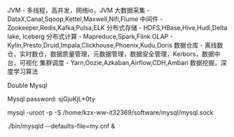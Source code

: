 JVM - 多线程，高并发，网络io，JVM
大数据采集 - DataX,Canal,Sqoop,Kettel,Maxwell,Nifi,Flume
中间件 - Zookeeper,Redis,Kafka,Pulsa,ELK
分布式存储 - HDFS,HBase,Hive,Hudi,Delta lake, Iceberg
分布式计算 - Mapreduce,Spark,Flink
OLAP - Kylin,Presto,Druid,Impala,Clickhouse,Phoenix,Kudu,Doris
数据仓库 - 离线数仓，实时数仓，数据质量管理，元数据管理，数据安全管理，Kerbors，数据中台，可视化
集群调度 - Yarn,Oozie,Azkaban,Airflow,CDH,Ambari
数据挖掘，深度学习算法

Double Mysql

Mysql password: sjGjuKjL*0ty 

mysql -uroot -p -S /home/kzx-ww-it32369/software/mysql/mysql.sock 

./bin/mysqld --defaults-file=my.cnf & 

